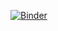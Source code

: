 [![Binder](https://mybinder.org/badge_logo.svg)](https://mybinder.org/v2/gh/hannah-rae/dan_analysis/master?filepath=https%3A%2F%2Fgithub.com%2Fhannah-rae%2Fdan_analysis%2Fblob%2Fmaster%2Fdieaway-vis.ipynb)
